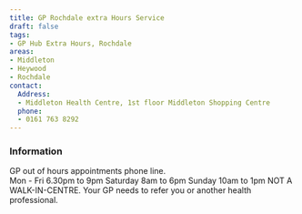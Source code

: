 ```yaml
---
title: GP Rochdale extra Hours Service
draft: false
tags:
- GP Hub Extra Hours, Rochdale
areas:
- Middleton
- Heywood
- Rochdale
contact:
  Address:
  - Middleton Health Centre, 1st floor Middleton Shopping Centre
  phone:
  - 0161 763 8292
---
```

### Information
GP out of hours appointments phone line.  
Mon - Fri 6.30pm to 9pm
Saturday 8am to 6pm  Sunday 10am to 1pm
NOT A WALK-IN-CENTRE.
Your GP needs to refer you or another health
professional.

